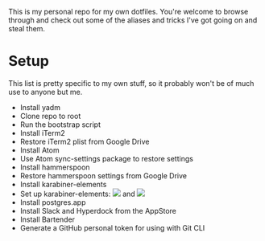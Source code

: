 This is my personal repo for my own dotfiles. You're welcome to browse through and check out some of the aliases and tricks I've got going on and steal them.

# Setup

This list is pretty specific to my own stuff, so it probably won't be of much use to anyone but me.

- Install yadm
- Clone repo to root
- Run the bootstrap script
- Install iTerm2
- Restore iTerm2 plist from Google Drive
- Install Atom
- Use Atom sync-settings package to restore settings
- Install hammerspoon
- Restore hammerspoon settings from Google Drive
- Install karabiner-elements
- Set up karabiner-elements: ![](https://cl.ly/3b26e4014361) and ![](https://cl.ly/63b2150f06a7)
- Install postgres.app
- Install Slack and Hyperdock from the AppStore
- Install Bartender
- Generate a GitHub personal token for using with Git CLI
